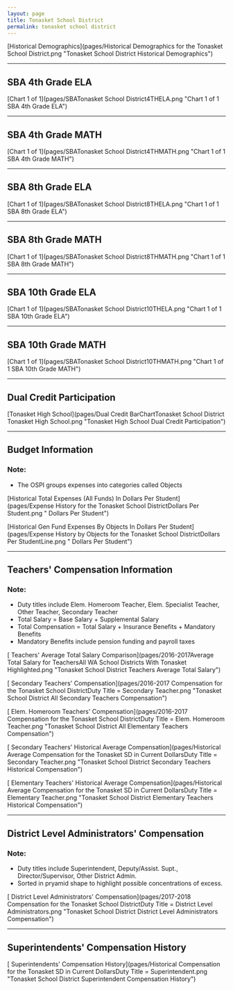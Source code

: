 ```yaml
---
layout: page
title: Tonasket School District
permalink: tonasket school district
---
```



[Historical Demographics](pages/Historical Demographics for the Tonasket School District.png "Tonasket School District Historical Demographics")

___

## SBA 4th Grade ELA

[Chart 1 of 1](pages/SBATonasket School District4THELA.png "Chart 1 of 1 SBA 4th Grade ELA")


___

## SBA 4th Grade MATH

[Chart 1 of 1](pages/SBATonasket School District4THMATH.png "Chart 1 of 1 SBA 4th Grade MATH")


___

## SBA 8th Grade ELA

[Chart 1 of 1](pages/SBATonasket School District8THELA.png "Chart 1 of 1 SBA 8th Grade ELA")


___

## SBA 8th Grade MATH

[Chart 1 of 1](pages/SBATonasket School District8THMATH.png "Chart 1 of 1 SBA 8th Grade MATH")


___

## SBA 10th Grade ELA

[Chart 1 of 1](pages/SBATonasket School District10THELA.png "Chart 1 of 1 SBA 10th Grade ELA")


___

## SBA 10th Grade MATH

[Chart 1 of 1](pages/SBATonasket School District10THMATH.png "Chart 1 of 1 SBA 10th Grade MATH")


___

## Dual Credit Participation

[Tonasket High School](pages/Dual Credit BarChartTonasket School District Tonasket High School.png "Tonasket High School Dual Credit Participation")


___

## Budget Information
### Note:
- The OSPI groups expenses into categories called Objects

[Historical Total Expenses (All Funds) In Dollars Per Student](pages/Expense History for the Tonasket School DistrictDollars Per Student.png " Dollars Per Student")

[Historical Gen Fund Expenses By Objects In Dollars Per Student](pages/Expense History by Objects for the Tonasket School DistrictDollars Per StudentLine.png " Dollars Per Student")


___

## Teachers' Compensation Information
### Note:
- Duty titles include Elem. Homeroom Teacher, Elem. Specialist Teacher, Other Teacher, Secondary Teacher
- Total Salary = Base Salary + Supplemental Salary
- Total Compensation = Total Salary + Insurance Benefits + Mandatory Benefits
- Mandatory Benefits include pension funding and payroll taxes

[ Teachers' Average Total Salary Comparison](pages/2016-2017Average Total Salary for TeachersAll WA School Districts With Tonasket Highlighted.png "Tonasket School District Teachers Average Total Salary")

[ Secondary Teachers' Compensation](pages/2016-2017 Compensation for the Tonasket School DistrictDuty Title = Secondary Teacher.png "Tonasket School District All Secondary Teachers Compensation")

[ Elem. Homeroom Teachers' Compensation](pages/2016-2017 Compensation for the Tonasket School DistrictDuty Title = Elem. Homeroom Teacher.png "Tonasket School District All Elementary Teachers Compensation")

[ Secondary Teachers' Historical Average Compensation](pages/Historical Average Compensation for the Tonasket SD in Current DollarsDuty Title = Secondary Teacher.png "Tonasket School District Secondary Teachers Historical Compensation")

[ Elementary Teachers' Historical Average Compensation](pages/Historical Average Compensation for the Tonasket SD in Current DollarsDuty Title = Elementary Teacher.png "Tonasket School District Elementary Teachers Historical Compensation")


___

## District Level Administrators' Compensation

### Note:
- Duty titles include Superintendent, Deputy/Assist. Supt., Director/Supervisor, Other District Admin.
- Sorted in pryamid shape to highlight possible concentrations of excess.

[ District Level Administrators' Compensation](pages/2017-2018 Compensation for the Tonasket School DistrictDuty Title = District Level Administrators.png "Tonasket School District District Level Administrators Compensation")


___

## Superintendents' Compensation History

[ Superintendents' Compensation History](pages/Historical Compensation for the Tonasket SD in Current DollarsDuty Title = Superintendent.png "Tonasket School District Superintendent Compensation History")

